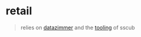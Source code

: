 # retail

> relies on [datazimmer](https://github.com/sscu-budapest/datazimmer) and the [tooling](https://sscu-budapest.github.io/tooling) of sscub
